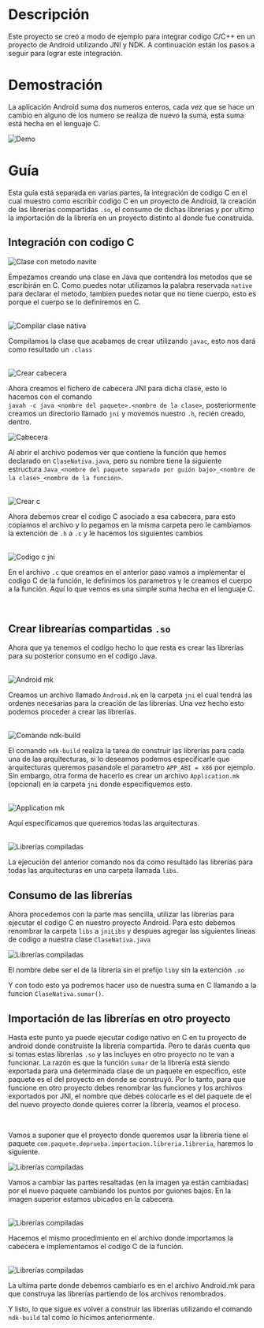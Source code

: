 # Descripción
Este proyecto se creó a modo de ejemplo para integrar codigo C/C++ en un proyecto de Android utilizando JNI y NDK.
A continuación están los pasos a seguir para lograr este integración.

# Demostración
La aplicación Android suma dos numeros enteros, cada vez que se hace un cambio en alguno de los numero se realiza de nuevo la suma, esta
suma está hecha en el lenguaje C.

![Demo](https://github.com/CrissAlvarezH/ImagenesRepos/blob/master/imgs/AddCodigoCEnAndroid/demo.gif)

# Guía

Esta guía está separada en varias partes, la integración de codigo C en el cual
muestro como escribir codigo C en un proyecto de Android, la creación de las librerías compartidas `.so`, el consumo de dichas librerias y por ultimo la importación de la librería en un proyecto distinto al donde fue construida.

## Integración con codigo C

<img alt="Clase con metodo navite"  src="https://github.com/CrissAlvarezH/ImagenesRepos/blob/master/imgs/AddCodigoCEnAndroid/clase_nativa.png" />

Empezamos creando una clase en Java que contendrá los metodos que se escribirán en C. Como puedes notar utilizamos la palabra reservada
`native` para declarar el metodo, tambien puedes notar que no tiene cuerpo, esto es porque el cuerpo se lo definiremos en C.

</br>

<img alt="Compilar clase nativa" src="https://github.com/CrissAlvarezH/ImagenesRepos/blob/master/imgs/AddCodigoCEnAndroid/compilar_clase_nativa.png" />

Compilamos la clase que acabamos de crear utilizando `javac`, esto nos dará como resultado un `.class` 

</br>

<img alt="Crear cabecera" src="https://github.com/CrissAlvarezH/ImagenesRepos/blob/master/imgs/AddCodigoCEnAndroid/crear_cabecera_de_java.png" />

Ahora creamos el fichero de cabecera JNI para dicha clase, esto lo hacemos con el comando </br>
`javah -c java <nombre del paquete>.<nombre de la clase>`, posteriormente
creamos un directorio llamado `jni` y movemos nuestro `.h`, recién creado, dentro.

<img alt="Cabecera" src="https://github.com/CrissAlvarezH/ImagenesRepos/blob/master/imgs/AddCodigoCEnAndroid/cabecera_clase_nativa.png" />

Al abrir el archivo podemos ver que contiene la función que hemos declarado en `ClaseNativa.java`, pero su nombre tiene la siguiente estructura
`Java_<nombre del paquete separado por guión bajo>_<nombre de la clase>_<nombre de la función>`.

</br>

<img alt="Crear c" src="https://github.com/CrissAlvarezH/ImagenesRepos/blob/master/imgs/AddCodigoCEnAndroid/crear_c_copiado_de_cabecera.png" />

Ahora debemos crear el codigo C asociado a esa cabecera, para esto copiamos el archivo y lo pegamos en la misma carpeta pero le cambiamos la 
extención de `.h` a `.c` y le hacemos los siguientes cambios

</br>

<img alt="Codigo c jni" src="https://github.com/CrissAlvarezH/ImagenesRepos/blob/master/imgs/AddCodigoCEnAndroid/codigo_c_con_jni.png" />

En el archivo `.c` que creamos en el anterior paso vamos a implementar el codigo C de la función, le definimos los parametros y le creamos el cuerpo a la función. Aquí lo que vemos es una simple suma hecha en el lenguaje C.

</br>

## Crear librearías compartidas `.so`

Ahora que ya tenemos el codigo hecho lo que resta es crear las librerías para su posterior consumo en el codigo Java.

</br>

<img alt="Android mk" src="https://github.com/CrissAlvarezH/ImagenesRepos/blob/master/imgs/AddCodigoCEnAndroid/archivo_android_mk.png" />

Creamos un archivo llamado `Android.mk` en la carpeta `jni` el cual tendrá las ordenes necesarias para la creación de las librerías.
Una vez hecho esto podemos proceder a crear las librerías.

</br>

<img alt="Comando ndk-build" src="https://github.com/CrissAlvarezH/ImagenesRepos/blob/master/imgs/AddCodigoCEnAndroid/comando_ndk-build.png" />

El comando `ndk-build` realiza la tarea de construir las librerías para cada una de las arquitecturas, si lo deseamos podemos especificarle
que arquitecturas queremos pasandole el parametro `APP_ABI = x86` por ejemplo.
Sin embargo, otra forma de hacerlo es crear un archivo `Application.mk` (opcional) en la carpeta `jni` donde especifiquemos esto.

</br>

<img alt="Application mk" src="https://github.com/CrissAlvarezH/ImagenesRepos/blob/master/imgs/AddCodigoCEnAndroid/archivo_application_mk.png" />

Aquí especificamos que queremos todas las arquitecturas.

</br>

<img alt="Librerías compiladas" src="https://github.com/CrissAlvarezH/ImagenesRepos/blob/master/imgs/AddCodigoCEnAndroid/librerias_compiladas.png" />

La ejecución del anterior comando nos da como resultado las librerías para todas las arquitecturas en una carpeta llamada `libs`.

## Consumo de las librerías

Ahora procedemos con la parte mas sencilla, utilizar las librerías para ejecutar el codigo C en nuestro proyecto Android. Para esto debemos
renombrar la carpeta `libs` a `jniLibs` y despues agregar las siguientes lineas de codigo a nuestra clase `ClaseNativa.java`

<img alt="Librerías compiladas" src="https://github.com/CrissAlvarezH/ImagenesRepos/blob/master/imgs/AddCodigoCEnAndroid/clase_nativa_loadlibrary.png" />

El nombre debe ser el de la librería sin el prefijo `lib`y sin la extención `.so`

Y con todo esto ya podremos hacer uso de nuestra suma en C llamando a la funcion `ClaseNativa.sumar()`.

## Importación de las librerías en otro proyecto

Hasta este punto ya puede ejecutar codigo nativo en C en tu proyecto de android donde construiste la librería compartida. Pero te darás
cuenta que si tomas estas librerías `.so` y las incluyes en otro proyecto no te van a funcionar. La razón es que la función `sumar` de la librería está siendo exportada para una determinada clase de un paquete en específico, este paquete es el del proyecto en donde se construyó. Por lo tanto, para que funcione en otro proyecto debes renombrar las funciones y los archivos exportados por JNI, el nombre que debes colocarle es el del paquete de el del nuevo proyecto donde quieres correr la librería, veamos el proceso.

</br>

Vamos a suponer que el proyecto donde queremos usar la librería tiene el paquete `com.paquete.deprueba.importacion.libreria.libreria`, haremos lo siguiente.

<img alt="Librerías compiladas" src="https://github.com/CrissAlvarezH/ImagenesRepos/blob/master/imgs/AddCodigoCEnAndroid/nombre_de_paquete_camiado.png" />

Vamos a cambiar las partes resaltadas (en la imagen ya están cambiadas) por el nuevo paquete cambiando los puntos por guiones bajos.
En la imagen superior estamos ubicados en la cabecera.

</br>

<img alt="Librerías compiladas" src="https://github.com/CrissAlvarezH/ImagenesRepos/blob/master/imgs/AddCodigoCEnAndroid/nombre_paquete_cambiado_en_el_c.png" />

Hacemos el mismo procedimiento en el archivo donde importamos la cabecera e implementamos el codigo C de la función.

</br>

<img alt="Librerías compiladas" src="https://github.com/CrissAlvarezH/ImagenesRepos/blob/master/imgs/AddCodigoCEnAndroid/nombre_paquete_cambiado_en_androidmk.png" />

La ultima parte donde debemos cambiarlo es en el archivo Android.mk para que construya las librerías partiendo de los archivos renombrados. 

Y listo, lo que sigue es volver a construir las librerías utilizando el comando `ndk-build` tal como lo hicimos anteriormente.








